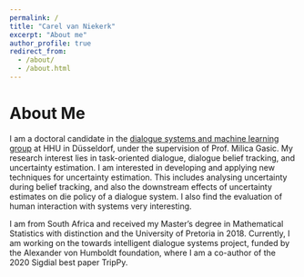 ```yaml
---
permalink: /
title: "Carel van Niekerk"
excerpt: "About me"
author_profile: true
redirect_from: 
  - /about/
  - /about.html
---
```


About Me
======
I am a doctoral candidate in the [dialogue systems and machine learning group](https://www.cs.hhu.de/en/research-groups/dialog-systems-and-machine-learning.html) at HHU in Düsseldorf, under the supervision of Prof. Milica Gasic. My research interest lies in task-oriented dialogue, dialogue belief tracking, and uncertainty estimation. I am interested in developing and applying new techniques for uncertainty estimation. This includes analysing uncertainty during belief tracking, and also the downstream effects of uncertainty estimates on die policy of a dialogue system. I also find the evaluation of human interaction with systems very interesting.

I am from South Africa and received my Master’s degree in Mathematical Statistics with distinction and the University of Pretoria in 2018. Currently, I am working on the towards intelligent dialogue systems project, funded by the Alexander von Humboldt foundation, where I am a co-author of the 2020 Sigdial best paper TripPy.

